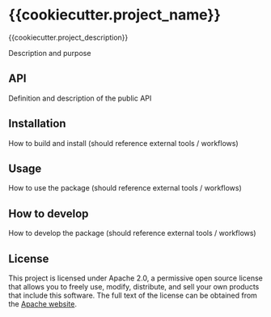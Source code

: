 # {{cookiecutter.project_name}}

{{cookiecutter.project_description}}

Description and purpose

## API

Definition and description of the public API

## Installation

How to build and install (should reference external tools / workflows)

## Usage

How to use the package (should reference external tools / workflows)

## How to develop

How to develop the package (should reference external tools / workflows)

## License

This project is licensed under Apache 2.0, a permissive open source license that
allows you to freely use, modify, distribute, and sell your own
products that include this software. The full text of the license can be
obtained from the [Apache website](https://www.apache.org/licenses/LICENSE-2.0).
